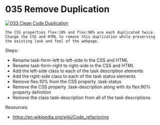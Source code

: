 # 035 Remove Duplication

[![033 Clean Code Duplication](https://img.youtube.com/vi/-gX14jd9l_0/0.jpg)](https://www.youtube.com/watch?v=-gX14jd9l_0)

```
The CSS properties flex:10% and flex:90% are each duplicated twice. 
Change the CSS and HTML to remove this duplication while preserving the existing look and feel of the webpage.
```

Steps:
- Rename task-form-left to left-side in the CSS and HTML
- Rename task-form-right to right-side in the CSS and HTML
- Add the left-side class to each of the task description elements
- Add the right-side class to each of the task status elements
- Remove flex:10% from the CSS property .task-status
- Remove the CSS property .task-description along with its flex:90% property definition
- Remove the class task-description from all of the task descriptions

Resources:
- https://en.wikipedia.org/wiki/Code_refactoring
